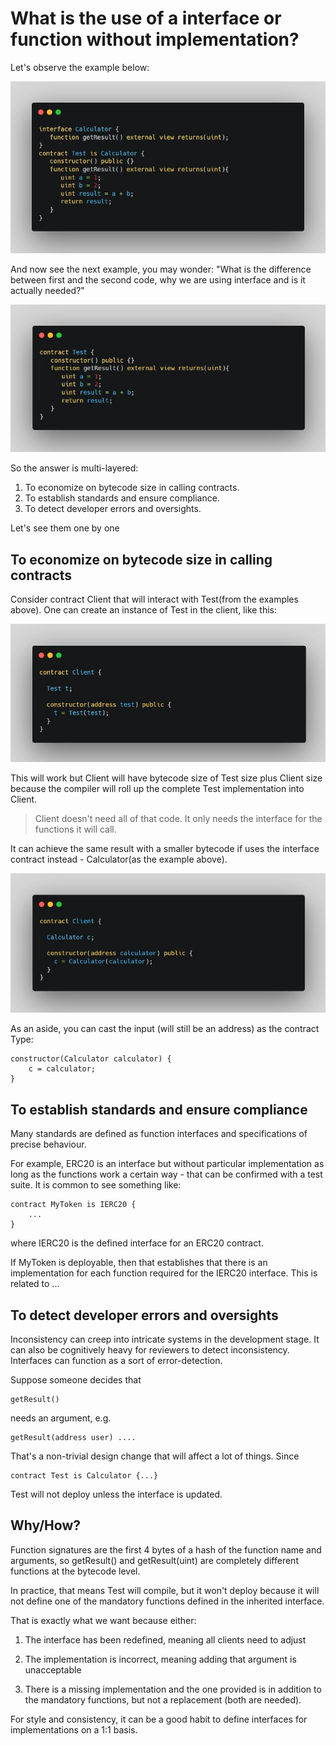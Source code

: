# What is the use of a interface or function without implementation?

Let's observe the example below:

![Alt text](image/What%20is%20the%20use%20of%20a%20interface%20or%20function%20without%20implementation/withInterfaceExample.png)

And now see the next example, you may wonder: "What is the difference between first and the second code, why we are using interface and is it actually needed?"

![Alt text](image/What%20is%20the%20use%20of%20a%20interface%20or%20function%20without%20implementation/withoutInterfaceExample.png)

So the answer is multi-layered:

1. To economize on bytecode size in calling contracts.
2. To establish standards and ensure compliance.
3. To detect developer errors and oversights.


Let's see them one by one

To economize on bytecode size in calling contracts
-

Consider contract Client that will interact with Test(from the examples above). One can create an instance of Test in the client, like this:

![Alt text](image/What%20is%20the%20use%20of%20a%20interface%20or%20function%20without%20implementation/instanceOfTestContract.png)

This will work but Client will have bytecode size of Test size plus Client size because the compiler will roll up the complete Test implementation into Client.

>Client doesn't need all of that code. It only needs the interface for the functions it will call.

It can achieve the same result with a smaller bytecode if uses the interface contract instead - Calculator(as the example above).

![Alt text](image/What%20is%20the%20use%20of%20a%20interface%20or%20function%20without%20implementation/CalculatorInterface.png)

As an aside, you can cast the input (will still be an address) as the contract Type:

    constructor(Calculator calculator) {
        c = calculator;
    }

To establish standards and ensure compliance
-

Many standards are defined as function interfaces and specifications of precise behaviour.

For example, ERC20 is an interface but without particular implementation as long as the functions work a certain way - that can be confirmed with a test suite. It is common to see something like:

    contract MyToken is IERC20 {
        ...
    }

where IERC20 is the defined interface for an ERC20 contract.

If MyToken is deployable, then that establishes that there is an implementation for each function required for the IERC20 interface. This is related to ...

To detect developer errors and oversights
-

Inconsistency can creep into intricate systems in the development stage. It can also be cognitively heavy for reviewers to detect inconsistency. Interfaces can function as a sort of error-detection.

Suppose someone decides that 

    getResult() 

needs an argument, e.g. 

    getResult(address user) .... 

That's a non-trivial design change that will affect a lot of things. Since 

    contract Test is Calculator {...}

Test will not deploy unless the interface is updated.

Why/How?
-

Function signatures are the first 4 bytes of a hash of the function name and arguments, so getResult() and getResult(uint) are completely different functions at the bytecode level.

In practice, that means Test will compile, but it won't deploy because it will not define one of the mandatory functions defined in the inherited interface.

That is exactly what we want because either:

1. The interface has been redefined, meaning all clients need to adjust

2. The implementation is incorrect, meaning adding that argument is unacceptable

3. There is a missing implementation and the one provided is in addition to the mandatory functions, but not a replacement (both are needed).

For style and consistency, it can be a good habit to define interfaces for implementations on a 1:1 basis.